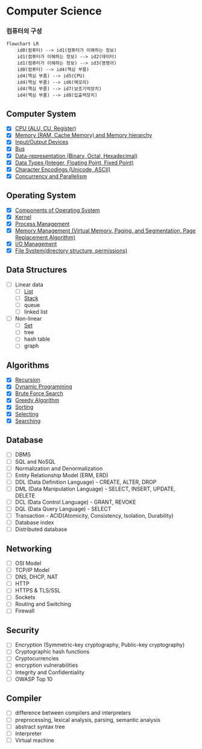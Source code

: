 # Computer Science

### 컴퓨터의 구성

```mermaid
flowchart LR
    id0(컴퓨터) --> id1(컴퓨터가 이해하는 정보)
    id1(컴퓨터가 이해하는 정보) --> id2(데이터)
    id1(컴퓨터가 이해하는 정보) --> id3(명령어)
    id0(컴퓨터) --> id4(핵심 부품)
    id4(핵심 부품) --> id5(CPU)
    id4(핵심 부품) --> id6(메모리)
    id4(핵심 부품) --> id7(보조기억장치)
    id4(핵심 부품) --> id8(입출력장치)
```

## Computer System

* [x] [CPU (ALU, CU, Register)](undefined-1/cpu.md)
* [x] [Memory (RAM, Cache Memory) and Memory hierarchy](undefined-1/memory.md)
* [x] [Input/Output Devices](undefined-1/io-devices.md)
* [x] [Bus](undefined-1/bus.md)
* [x] [Data-representation (Binary, Octal, Hexadecimal)](undefined-1/data-representation.md)
* [x] [Data Types (Integer, Floating Point, Fixed Point)](undefined-1/data-types.md)
* [x] [Character Encodings (Unicode, ASCII)](undefined-1/character-encodings.md)
* [x] [Concurrency and Parallelism](undefined-1/concurrency-and-parallelism.md)

## Operating System

* [x] [Components of Operating System](operating-system/components.md)
* [x] [Kernel](operating-system/kernel.md)
* [x] [Process Management](operating-system/process-management.md)
* [x] [Memory Management (Virtual Memory, Paging, and Segmentation, Page Replacement Algorithm)](operating-system/memory-management.md)
* [x] [I/O Management](operating-system/io-management.md)
* [x] [File System(directory structure, permissions)](operating-system/file-system.md)

## Data Structures

* [ ] Linear data
  * [ ] [List](undefined-2/list.md)
  * [ ] [Stack](undefined-2/stack.md)
  * [ ] queue
  * [ ] linked list
* [ ] Non-linear
  * [ ] [Set](data-structures/set.md)
  * [ ] tree
  * [ ] hash table
  * [ ] graph

## Algorithms

* [x] [Recursion](undefined/recursion.md)
* [x] [Dynamic Programming](undefined/dynamic-programming.md)
* [x] [Brute Force Search](undefined/brute-force-search.md)
* [x] [Greedy Algorithm](undefined/greedy-algorithm.md)
* [x] [Sorting](undefined/sorting.md)
* [x] [Selecting](undefined/selecting.md)
* [x] [Searching](undefined/searching.md)

## Database

* [ ] DBMS
* [ ] SQL and NoSQL
* [ ] Normalization and Denormalization
* [ ] Entity Relationship Model (ERM, ERD)
* [ ] DDL (Data Definition Language) - CREATE, ALTER, DROP
* [ ] DML (Data Manipulation Language) - SELECT, INSERT, UPDATE, DELETE
* [ ] DCL (Data Control Language) - GRANT, REVOKE
* [ ] DQL (Data Query Language) - SELECT
* [ ] Transaction - ACID(Atomicity, Consistency, Isolation, Durability)
* [ ] Database index
* [ ] Distributed database

## Networking

* [ ] OSI Model
* [ ] TCP/IP Model
* [ ] DNS, DHCP, NAT
* [ ] HTTP
* [ ] HTTPS & TLS/SSL
* [ ] Sockets
* [ ] Routing and Switching
* [ ] Firewall

## Security

* [ ] Encryption (Symmetric-key cryptography, Public-key cryptography)
* [ ] Cryptographic hash functions
* [ ] Cryptocurrencies
* [ ] encryption vulnerabilities
* [ ] Integrity and Confidentiality
* [ ] OWASP Top 10

## Compiler

* [ ] difference between compilers and interpreters
* [ ] preprocessing, lexical analysis, parsing, semantic analysis
* [ ] abstract syntax tree
* [ ] Interpreter
* [ ] Virtual machine
